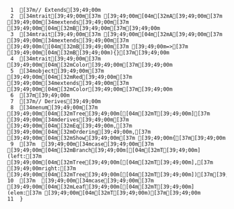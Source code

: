      1	[37m// Extends[39;49;00m
     2	[34mtrait[39;49;00m[37m [39;49;00m[04m[32mA[39;49;00m[37m [39;49;00m[34mextends[39;49;00m[37m [39;49;00m[04m[32mB[39;49;00m[37m[39;49;00m
     3	[34mtrait[39;49;00m[37m [39;49;00m[04m[32mA[39;49;00m[37m [39;49;00m[34mextends[39;49;00m[37m [39;49;00m([04m[32mB[39;49;00m[37m [39;49;00m=>[37m [39;49;00m[04m[32mB[39;49;00m){}[37m[39;49;00m
     4	[34mtrait[39;49;00m[37m [39;49;00m[04m[32mColor[39;49;00m[37m[39;49;00m
     5	[34mobject[39;49;00m[37m [39;49;00m[04m[32mRed[39;49;00m[37m [39;49;00m[34mextends[39;49;00m[37m [39;49;00m[04m[32mColor[39;49;00m[37m[39;49;00m
     6	[37m[39;49;00m
     7	[37m// Derives[39;49;00m
     8	[34menum[39;49;00m[37m [39;49;00m[04m[32mTree[39;49;00m[[04m[32mT[39;49;00m][37m [39;49;00m[34mderives[39;49;00m[37m [39;49;00m[04m[32mEq[39;49;00m,[37m [39;49;00m[04m[32mOrdering[39;49;00m,[37m [39;49;00m[04m[32mShow[39;49;00m[37m [39;49;00m{[37m[39;49;00m
     9	[37m  [39;49;00m[34mcase[39;49;00m[37m [39;49;00m[04m[32mBranch[39;49;00m[[04m[32mT[39;49;00m](left:[37m [39;49;00m[04m[32mTree[39;49;00m[[04m[32mT[39;49;00m],[37m [39;49;00mright:[37m [39;49;00m[04m[32mTree[39;49;00m[[04m[32mT[39;49;00m])[37m[39;49;00m
    10	[37m  [39;49;00m[34mcase[39;49;00m[37m [39;49;00m[04m[32mLeaf[39;49;00m[[04m[32mT[39;49;00m](elem:[37m [39;49;00m[04m[32mT[39;49;00m)[37m[39;49;00m
    11	}
